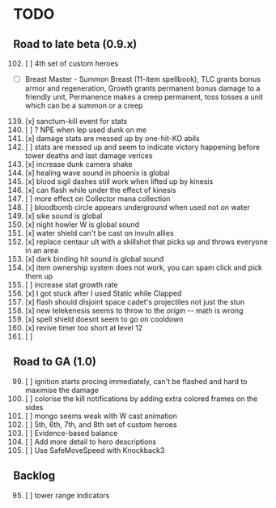 # TODO

## Road to late beta (0.9.x)

102. [ ] 4th set of custom heroes
  - [ ] Breast Master - Summon Breast (11-item spellbook), TLC grants bonus armor and regeneration, Growth grants permanent bonus damage to a friendly unit, Permanence makes a creep permanent, toss tosses a unit which can be a summon or a creep
139. [x] sanctum-kill event for stats
140. [ ] ? NPE when lep used dunk on me
142. [x] damage stats are messed up by one-hit-KO abils
143. [ ] stats are messed up and seem to indicate victory happening before tower deaths and last damage verices
144. [x] increase dunk camera shake
145. [x] healing wave sound in phoenix is global
149. [x] blood sigil dashes still work when lifted up by kinesis
150. [x] can flash while under the effect of kinesis
151. [ ] more effect on Collector mana collection
153. [ ] bloodbomb circle appears underground when used not on water
157. [x] sike sound is global
158. [x] night howler W is global sound
159. [x] water shield can't be cast on invuln allies
162. [x] replace centaur ult with a skillshot that picks up and throws everyone in an area
163. [x] dark binding hit sound is global sound
166. [x] item ownership system does not work, you can spam click and pick them up
167. [ ] increase stat growth rate
168. [x] I got stuck after I used Static while Clapped
169. [x] flash should disjoint space cadet's projectiles not just the stun
170. [x] new telekenesis seems to throw to the *origin* -- math is wrong
171. [x] spell shield doesnt seem to go on cooldown
172. [x] revive timer too short at level 12
173. [ ]


## Road to GA (1.0)

99. [ ] ignition starts procing immediately, can't be flashed and hard to maximise the damage
106. [ ] colorise the kill notifications by adding extra colored frames on the sides
120. [ ] mongo seems weak with W cast animation
137. [ ] 5th, 6th, 7th, and 8th set of custom heroes
138. [ ] Evidence-based balance
162. [ ] Add more detail to hero descriptions
163. [ ] Use SafeMoveSpeed with Knockback3

## Backlog

95. [ ] tower range indicators
